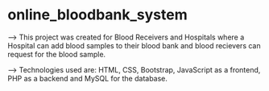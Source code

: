 # online_bloodbank_system

--> This project was created for Blood Receivers and Hospitals where a Hospital can add blood samples to their blood bank and blood recievers can request for the blood sample. 

--> Technologies used are: HTML, CSS, Bootstrap, JavaScript as a frontend, PHP as a backend and MySQL for the database.
